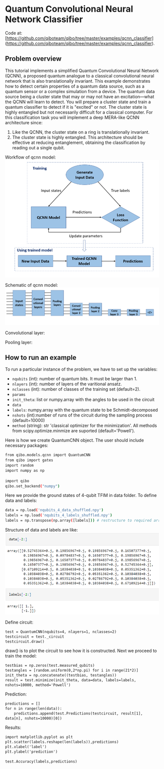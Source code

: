 # Quantum Convolutional Neural Network Classifier

Code at: [https://github.com/qiboteam/qibo/tree/master/examples/qcnn_classifier]
(https://github.com/qiboteam/qibo/tree/master/examples/qcnn_classifier).

## Problem overview
This tutorial implements a simplified Quantum Convolutional Neural Network (QCNN), a proposed quantum analogue to a classical convolutional neural network that is also translationally invariant. This example demonstrates how to detect certain properties of a quantum data source, such as a quantum sensor or a complex simulation from a device. The quantum data source being a cluster state that may or may not have an excitation—what the QCNN will learn to detect. 
You will prepare a cluster state and train a quantum classifier to detect if it is "excited" or not. The cluster state is highly entangled but not necessarily difficult for a classical computer. For this classification task you will implement a deep MERA-like QCNN architecture since:
1. Like the QCNN, the cluster state on a ring is translationally invariant.
2. The cluster state is highly entangled.
This architecture should be effective at reducing entanglement, obtaining the classification by reading out a single qubit.

Workflow of qcnn model:
![workflow](images/workflow.PNG)

Schematic of qcnn model:
![schematic](images/structure.PNG)

Convolutional layer:

Pooling layer:


## How to run an example
To run a particular instance of the problem, we have to set up the variables:
- `nqubits` (int): number of quantum bits. It must be larger than 1. 
- `nlayers` (int): number of layers of the varitional ansatz.
- `nclasses` (int): number of classes of the training set (default=2).
- `params`
- `init_theta`: list or numpy.array with the angles to be used in the circuit
- `data`
- `labels`: numpy.array with the quantum state to be Schmidt-decomposed
- `nshots` (int):number of runs of the circuit during the sampling process (default=10000)
- `method` (string): str 'classical optimizer for the minimization'. All methods from scipy.optimize.minmize are suported (default='Powell').

Here is how we create QuantumCNN object. The user should include necessary packages:

```bash
from qibo.models.qcnn import QuantumCNN
from qibo import gates
import random
import numpy as np

import qibo
qibo.set_backend("numpy")
```

Here we provide the ground states of 4-qubit TFIM in data folder. To define data and labels:

```bash
data = np.load('nqubits_4_data_shuffled.npy')
labels = np.load('nqubits_4_labels_shuffled.npy')
labels = np.transpose(np.array([labels])) # restructure to required array format
```

Structure of data and labels are like:
![data_labels](images/data_labels.PNG)


Define circuit:
```
test = QuantumCNN(nqubits=4, nlayers=1, nclasses=2)
testcircuit = test._circuit
testcircuit.draw()
```
draw() is to plot the circuit to see how it is constructed. Next we proceed to train the model:

```
testbias = np.zeros(test.measured_qubits)
testangles = [random.uniform(0,2*np.pi) for i in range(21*2)]
init_theta = np.concatenate((testbias, testangles))
result = test.minimize(init_theta, data=data, labels=labels, nshots=10000, method='Powell')
```
Prediction:
```
predictions = []
for n in range(len(data)):
    predictions.append(test.Predictions(testcircuit, result[1], data[n], nshots=10000)[0])
```

Results:
```
import matplotlib.pyplot as plt
plt.scatter(labels.reshape(len(labels)),predictions)
plt.xlabel('label')
plt.ylabel('prediction')

test.Accuracy(labels,predictions)
```


